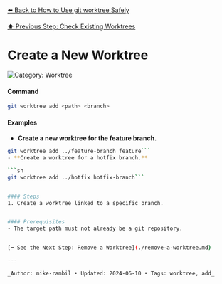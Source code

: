 [⬅️ Back to How to Use git worktree Safely](./how-to-use-git-worktree-safely.md)

[⬆️ Previous Step: Check Existing Worktrees](./check-existing-worktrees.md)

# Create a New Worktree


![Category: Worktree](https://img.shields.io/badge/Category-Worktree-blue)

#### Command
```sh
git worktree add <path> <branch>
```

#### Examples
- **Create a new worktree for the feature branch.** 

 ```sh
git worktree add ../feature-branch feature```
- **Create a worktree for a hotfix branch.** 

 ```sh
git worktree add ../hotfix hotfix-branch```


#### Steps
1. Create a worktree linked to a specific branch.


#### Prerequisites
- The target path must not already be a git repository.


[➡️ See the Next Step: Remove a Worktree](./remove-a-worktree.md)

---

_Author: mike-rambil • Updated: 2024-06-10 • Tags: worktree, add_

